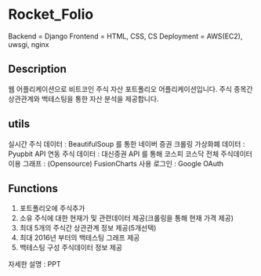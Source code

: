# Rocket_Folio

Backend = Django
Frontend = HTML, CSS, CS
Deployment = AWS(EC2), uwsgi, nginx

## Description
웹 어플리케이션으로 비트코인 주식 자산 포트폴리오 어플리케이션입니다.
주식 종목간 상관관계와 백테스팅을 통한 자산 분석을 제공합니다.

## utils
실시간 주식 데이터 : BeautifulSoup 를 통한 네이버 증권 크롤링
가상화폐 데이터 : Pyupbit API 연동
주식 데이터 : 대신증권 API 를 통해 코스피 코스닥 전체 주식데이터 이용
그래프 : (Opensource) FusionCharts 사용
로그인 : Google OAuth

## Functions
1. 포트폴리오에 주식추가
2. 소유 주식에 대한 현재가 및 관련데이터 제공(크롤링을 통해 현재 가격 제공)
3. 최대 5개의 주식간 상관관계 정보 제공(5개선택)
4. 최대 2016년 부터의 백테스팅 그래프 제공
5. 백테스팅 구성 주식데이터 정보 제공

자세한 설명 : PPT 
